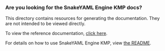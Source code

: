 ### Are you looking for the SnakeYAML Engine KMP docs?

This directory contains resources for generating the documentation.
They are not intended to be viewed directly.

To view the reference documentation,
[click here](https://krzema12.github.io/snakeyaml-engine-kmp/).

For details on how to use SnakeYAML Engine KMP, view [the README](../README.md).
